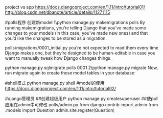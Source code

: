 project vs app
https://docs.djangoproject.com/en/1.11/intro/tutorial01/
http://blog.csdn.net/dbanote/article/details/11271115





#polls程序 创建新model
1\python manage.py makemigrations polls
By running makemigrations, you’re telling Django that you’ve made some changes to your models (in this case, you’ve made new ones) and that you’d like the changes to be stored as a migration.

polls/migrations/0001_initial.py
you’re not expected to read them every time Django makes one, but they’re designed to be human-editable in case you want to manually tweak how Django changes things.


python manage.py sqlmigrate polls 0001
2\python manage.py migrate
Now, run migrate again to create those model tables in your database:


#shell模式
python manage.py shell
#model的使用
https://docs.djangoproject.com/en/1.11/intro/tutorial02/

#django管理员
##创建超级用户
python manage.py createsuperuser
##使poll应用在admin中可修改
polls/admin.py
from django.contrib import admin
from .models import Question
admin.site.register(Question)
